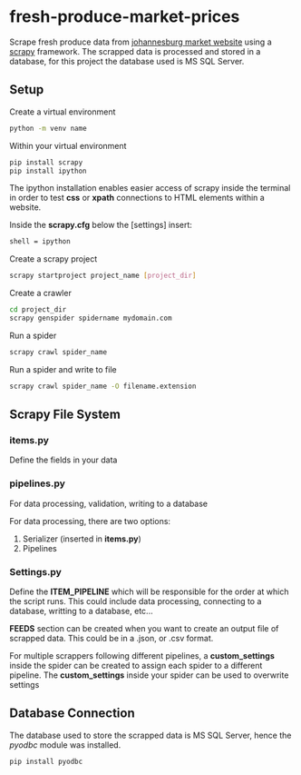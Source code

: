 # fresh-produce-market-prices

Scrape fresh produce data from [johannesburg market website](https://joburgmarket.co.za/jhbmarket/jhb-market/dailyprices.php?) using a [scrapy](https://docs.scrapy.org/en/latest/) framework. The scrapped data is processed and stored in a database, for this project the database used is MS SQL Server.


## Setup

Create a virtual environment

```bash
python -m venv name
```

Within your virtual environment

```bash
pip install scrapy 
pip install ipython
```

The ipython installation enables easier access of scrapy inside the terminal in order to test **css** or **xpath** connections to HTML elements within a website.

Inside the **scrapy.cfg** below the [settings]
insert:

```bash
shell = ipython
```

Create a scrapy project

```bash
scrapy startproject project_name [project_dir]
```

Create a crawler

```bash
cd project_dir
scrapy genspider spidername mydomain.com
```

Run a spider

```bash
scrapy crawl spider_name
```

Run a spider and write to file

```bash
scrapy crawl spider_name -O filename.extension
```

## Scrapy File System

### items.py

Define the fields in your data

### pipelines.py

For data processing, validation, writing to a database

For data processing, there are two options:

1. Serializer (inserted in **items.py**)
2. Pipelines

### Settings.py

Define the **ITEM_PIPELINE** which will be responsible for the order at which the script runs. This could include data processing, connecting to a database, writting to a database, etc...

**FEEDS** section can be created when you want to create an output file of scrapped data. This could be in a .json, or .csv format.


For multiple scrappers following different pipelines, a **custom_settings** inside the spider can be created to assign each spider to a different pipeline. The **custom_settings** inside your spider can be used to overwrite settings

## Database Connection

The database used to store the scrapped data is MS SQL Server, hence the *pyodbc* module was installed. 

```bash
pip install pyodbc
```

